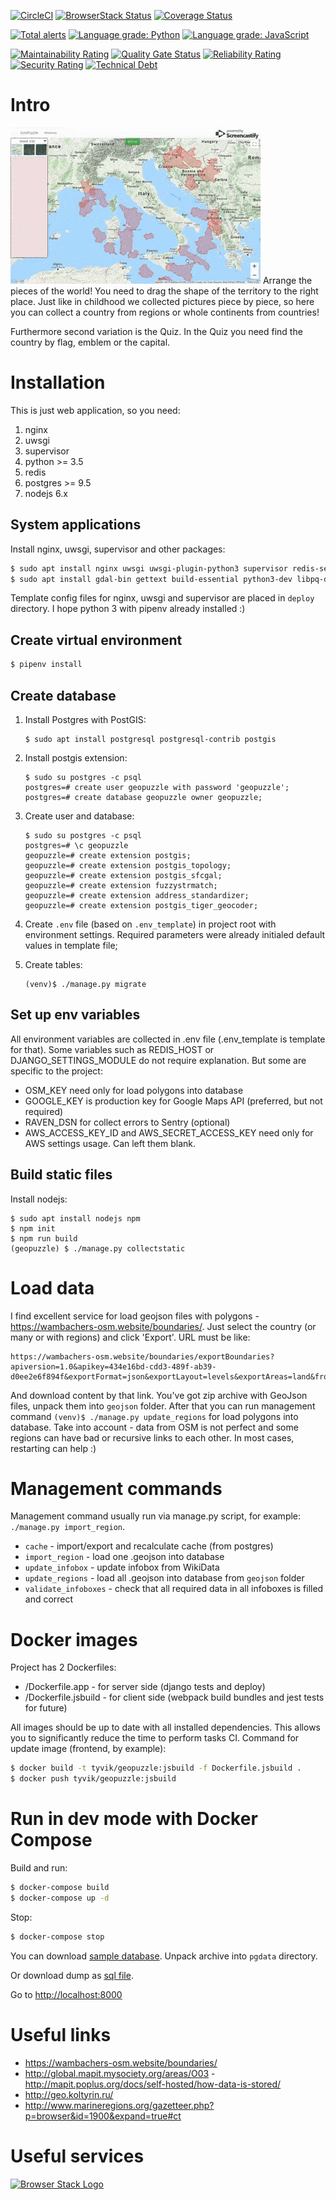 [![CircleCI](https://circleci.com/gh/TyVik/geopuzzle.svg?style=svg)](https://circleci.com/gh/TyVik/geopuzzle)
[![BrowserStack Status](https://www.browserstack.com/automate/badge.svg?badge_key=Fbm86tXoBBqACUnFaJqP)](https://www.browserstack.com/automate/public-build/Fbm86tXoBBqACUnFaJqP)
[![Coverage Status](https://coveralls.io/repos/github/TyVik/geopuzzle/badge.svg?branch=develop)](https://coveralls.io/github/TyVik/geopuzzle?branch=develop)

[![Total alerts](https://img.shields.io/lgtm/alerts/g/TyVik/geopuzzle.svg?logo=lgtm&logoWidth=18)](https://lgtm.com/projects/g/TyVik/geopuzzle/alerts/)
[![Language grade: Python](https://img.shields.io/lgtm/grade/python/g/TyVik/geopuzzle.svg?logo=lgtm&logoWidth=18)](https://lgtm.com/projects/g/TyVik/geopuzzle/context:python)
[![Language grade: JavaScript](https://img.shields.io/lgtm/grade/javascript/g/TyVik/geopuzzle.svg?logo=lgtm&logoWidth=18)](https://lgtm.com/projects/g/TyVik/geopuzzle/context:javascript)

[![Maintainability Rating](https://sonarcloud.io/api/project_badges/measure?project=TyVik_geopuzzle&metric=sqale_rating)](https://sonarcloud.io/dashboard?id=TyVik_geopuzzle)
[![Quality Gate Status](https://sonarcloud.io/api/project_badges/measure?project=TyVik_geopuzzle&metric=alert_status)](https://sonarcloud.io/dashboard?id=TyVik_geopuzzle)
[![Reliability Rating](https://sonarcloud.io/api/project_badges/measure?project=TyVik_geopuzzle&metric=reliability_rating)](https://sonarcloud.io/dashboard?id=TyVik_geopuzzle)
[![Security Rating](https://sonarcloud.io/api/project_badges/measure?project=TyVik_geopuzzle&metric=security_rating)](https://sonarcloud.io/dashboard?id=TyVik_geopuzzle)
[![Technical Debt](https://sonarcloud.io/api/project_badges/measure?project=TyVik_geopuzzle&metric=sqale_index)](https://sonarcloud.io/dashboard?id=TyVik_geopuzzle)

# Intro

![geopuzzle](https://github.com/TyVik/geopuzzle/raw/1e8c970da66e35d8e11f9805355c7d041c7ebc95/static/images/puzzle.gif) 
Arrange the pieces of the world! You need to drag the shape of the territory to the right place. 
Just like in childhood we collected pictures piece by piece, so here you can collect a country 
from regions or whole continents from countries! 

Furthermore second variation is the Quiz. In the Quiz you need find the country by flag, emblem 
or the capital. 

# Installation

This is just web application, so you need:

1. nginx 
2. uwsgi
3. supervisor
4. python >= 3.5
5. redis
6. postgres >= 9.5
7. nodejs 6.x

## System applications

Install nginx, uwsgi, supervisor and other packages:
```bash
$ sudo apt install nginx uwsgi uwsgi-plugin-python3 supervisor redis-server
$ sudo apt install gdal-bin gettext build-essential python3-dev libpq-dev
```

Template config files for nginx, uwsgi and supervisor are placed in `deploy` directory.
I hope python 3 with pipenv already installed :)

## Create virtual environment

```bash
$ pipenv install
```

## Create database

1. Install Postgres with PostGIS:
    ```
    $ sudo apt install postgresql postgresql-contrib postgis
    ```

2. Install postgis extension:
    ```
    $ sudo su postgres -c psql
    postgres=# create user geopuzzle with password 'geopuzzle';
    postgres=# create database geopuzzle owner geopuzzle;
    ``` 
3. Create user and database:
    ```
    $ sudo su postgres -c psql
    postgres=# \c geopuzzle
    geopuzzle=# create extension postgis;
    geopuzzle=# create extension postgis_topology;
    geopuzzle=# create extension postgis_sfcgal;
    geopuzzle=# create extension fuzzystrmatch;
    geopuzzle=# create extension address_standardizer;
    geopuzzle=# create extension postgis_tiger_geocoder;
    ```
4. Create `.env` file (based on `.env_template`) in project root with environment settings. 
Required parameters were already initialed default values in template file;
5. Create tables:
    ```
    (venv)$ ./manage.py migrate
    ```

## Set up env variables

All environment variables are collected in .env file (.env_template is template for that). 
Some variables such as REDIS_HOST or DJANGO_SETTINGS_MODULE do not require explanation. 
But some are specific to the project:

* OSM_KEY need only for load polygons into database
* GOOGLE_KEY is production key for Google Maps API (preferred, but not required)
* RAVEN_DSN for collect errors to Sentry (optional)
* AWS_ACCESS_KEY_ID and AWS_SECRET_ACCESS_KEY need only for AWS settings usage. Can left them blank.


## Build static files

Install nodejs:
```
$ sudo apt install nodejs npm
$ npm init
$ npm run build
(geopuzzle) $ ./manage.py collectstatic
```

# Load data

I find excellent service for load geojson files with polygons - https://wambachers-osm.website/boundaries/.
Just select the country (or many or with regions) and click 'Export'. URL must be like:
```
https://wambachers-osm.website/boundaries/exportBoundaries?apiversion=1.0&apikey=434e16bd-cdd3-489f-ab39-d0ee2e6f894f&exportFormat=json&exportLayout=levels&exportAreas=land&from_al=2&to_al=4&union=false&selected=16239
```
And download content by that link. You've got zip archive with GeoJson files, unpack them into `geojson` folder.
After that you can run management command `(venv)$ ./manage.py update_regions` for load polygons into database.
Take into account - data from OSM is not perfect and some regions can have bad or recursive links to each other.
In most cases, restarting can help :) 

# Management commands

Management command usually run via manage.py script, for example: `./manage.py import_region`.

* `cache` - import/export and recalculate cache (from postgres)
* `import_region` - load one .geojson into database
* `update_infobox` - update infobox from WikiData
* `update_regions` - load all .geojson into database from `geojson` folder
* `validate_infoboxes` - check that all required data in all infoboxes is filled and correct

# Docker images

Project has 2 Dockerfiles:

* /Dockerfile.app - for server side (django tests and deploy)
* /Dockerfile.jsbuild - for client side (webpack build bundles and jest tests for future)

All images should be up to date with all installed dependencies. This allows you to significantly reduce the time to perform tasks CI.
Command for update image (frontend, by example):

```bash
$ docker build -t tyvik/geopuzzle:jsbuild -f Dockerfile.jsbuild .
$ docker push tyvik/geopuzzle:jsbuild
```

# Run in dev mode with Docker Compose

Build and run:

```bash
$ docker-compose build
$ docker-compose up -d
```

Stop:

```bash
$ docker-compose stop
```

You can download [sample database](https://drive.google.com/open?id=1H_JUXr39Q-W2_153qHgbQD80FOUSU-JM).
Unpack archive into `pgdata` directory.

Or download dump as [sql file](https://drive.google.com/open?id=1OGXl7P9dkevD_v7QgBoW8CbsQxDjW7EI).

Go to [http://localhost:8000](http://localhost:8000)

# Useful links

* https://wambachers-osm.website/boundaries/
* http://global.mapit.mysociety.org/areas/O03 - http://mapit.poplus.org/docs/self-hosted/how-data-is-stored/
* http://geo.koltyrin.ru/
* http://www.marineregions.org/gazetteer.php?p=browser&id=1900&expand=true#ct

# Useful services

[<img src="https://cloud.githubusercontent.com/assets/7864462/12837037/452a17c6-cb73-11e5-9f39-fc96893bc9bf.png" alt="Browser Stack Logo" width="400">](https://www.browserstack.com/)